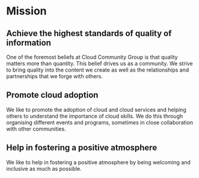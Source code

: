 # Mission

## Achieve the highest standards of quality of information
One of the foremost beliefs at Cloud Community Group is that quality matters more than quantity. This belief drives us as a community. We strive to bring quality into the content we create as well as the relationships and partnerships that we forge with others.

## Promote cloud adoption
We like to promote the adoption of cloud and cloud services and helping others to understand the importance of cloud skills. We do this through organising different events and programs, sometimes in close collaboration with other communities.

## Help in fostering a positive atmosphere
We like to help in fostering a positive atmosphere by being welcoming and inclusive as much as possible.
